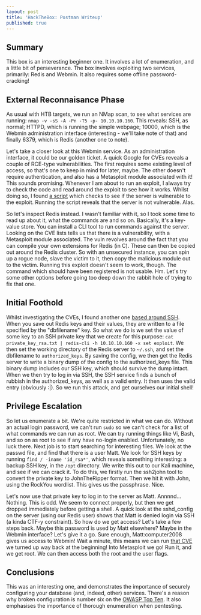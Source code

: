 ```yaml
---
layout: post
title: 'HackTheBox: Postman Writeup'
published: true
---
```


## Summary ##
This box is an interesting beginner one. It involves a lot of enumeration, and a little bit of perseverance. The box involves exploiting two services, primarily: Redis and Webmin. It also requires some offline password-cracking!

## External Reconnaisance Phase ## 
As usual with HTB targets, we run an NMap scan, to see what services are running: `nmap -v -sS -A -Pn -T5 -p- 10.10.10.160`. This reveals: SSH, as normal; HTTPD, which is running the simple webpage; 10000, which is the Webmin administration interface (interesting - we'll take note of that) and finally 6379, which is Redis (another one to note).
        
Let's take a closer look at this Webmin service. As an administration interface, it could be our golden ticket. A quick Google for CVEs reveals a couple of RCE-type vulnerabilities. The first requires some existing level of access, so that's one to keep in mind for later, maybe. The other doesn't require authentication, and also has a Metasploit module associated with it! This sounds promising. Whenever I am about to run an exploit, I always try to check the code and read around the exploit to see how it works. Whilst doing so, I found [a script](https://packetstormsecurity.com/files/154141/Webmin-Remote-Comman-Execution.html) which checks to see if the server is vulnerable to the exploit. Running the script reveals that the server is not vulnerable. Alas.
        
So let's inspect Redis instead. I wasn't familiar with it, so I took some time to read up about it, what the commands are and so on. Basically, it's a key-value store. You can install a CLI tool to run commands against the server. Looking on the CVE lists tells us that there is a vulnerability, with a Metasploit module associated. The vuln revolves around the fact that you can compile your own extensions for Redis (in C). These can then be copied out around the Redis cluster. So with an unsecured instance, you can spin up a rogue node, slave the victim to it, then copy the malicious module out to the victim. Running this exploit doesn't seem to work, though. The command which should have been registered is not usable. Hm. Let's try some other options before going too deep down the rabbit hole of trying to fix that one.

## Initial Foothold ##
Whilst investigating the CVEs, I found another one [based around SSH](https://packetstormsecurity.com/files/134200/Redis-Remote-Command-Execution.html). When you save out Redis keys and their values, they are written to a file specified by the "dbfilename" key. So what we do is we set the value of some key to an SSH private key that we create for this purpose: `cat private_key_rsa.txt | redis-cli -h 10.10.10.160 -x set exploit`. We then set the working directory of the Redis server to `~/.ssh`, and set the dbfilename to `authorized_keys`. By saving the config, we then get the Redis server to write a binary dump of the config to the authorized_keys file. This binary dump includes our SSH key, which should survive the dump intact. When we then try to log in via SSH, the SSH service finds a bunch of rubbish in the authorized_keys, as well as a valid entry. It then uses the valid entry (obviously :|). So we run this attack, and get ourselves our initial shell!

## Privilege Escalation ##
So let us enumerate a bit. We're quite restricted in what we can do. Without an actual login password, we can't run `sudo` so we can't check for a list of what commands we can run as root. We can try running things like Vi, Bash, and so on as root to see if any have no-login enabled. Unfortunately, no luck there. Next job is to start searching for interesting files. We look at the passwd file, and find that there is a user Matt. We look for SSH keys by running `find / -iname 'id_rsa*'`, which reveals something interesting: a backup SSH key, in the `/opt` directory. We write this out to our Kali machine, and see if we can crack it. To do this, we firstly run the ssh2john tool to convert the private key to JohnTheRipper format. Then we hit it with John, using the RockYou wordlist. This gives us the passphrase. Nice.
        
Let's now use that private key to log in to the server as Matt. Annnnd... Nothing. This is odd. We seem to connect properly, but then we get dropped immediately before getting a shell. A quick look at the sshd_config on the server (using our Redis user) shows that Matt is denied login via SSH (a kinda CTF-y constraint). So how do we get access? Let's take a few steps back. Maybe this password is used by Matt elsewhere? Maybe in the Webmin interface? Let's give it a go. Sure enough, Matt:computer2008 gives us access to Webmin! Wait a minute, this means we can run [that CVE](https://www.cvedetails.com/cve/CVE-2019-12840) we turned up way back at the beginning! Into Metasploit we go! Run it, and we get root. We can then access both the root and the user flags.

## Conclusions ##
This was an interesting one, and demonstrates the importance of securely configuring your database (and, indeed, other) services. There's a reason why broken configuration is number six on the [OWASP Top Ten](https://www.owasp.org/images/7/72/OWASP_Top_10-2017_%28en%29.pdf.pdf). It also emphasises the importance of thorough enumeration when pentesting.
